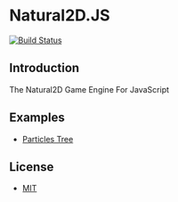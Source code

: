 # Natural2D.JS
[![Build Status](https://travis-ci.org/experdot/Natural2D.JS.svg?branch=master)](https://travis-ci.org/experdot/Natural2D.JS)

## Introduction
The Natural2D Game Engine For JavaScript

## Examples
- [Particles Tree](./views/particles-tree.html)

## License
- [MIT](./LICENSE)
